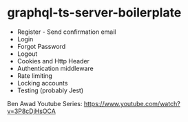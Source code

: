 # graphql-ts-server-boilerplate

* Register - Send confirmation email
* Login
* Forgot Password
* Logout  
* Cookies and Http Header
* Authentication middleware
* Rate limiting
* Locking accounts
* Testing (probably Jest)



Ben Awad Youtube Series: 
https://www.youtube.com/watch?v=3P8cDjHsOCA
